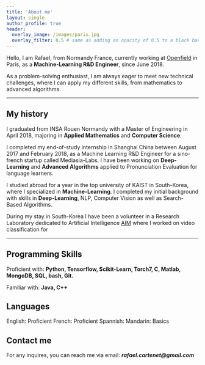 ```yaml
---
title: 'About me'
layout: single
author_profile: true
header:
  overlay_image: /images/paris.jpg
  overlay_filter: 0.5 # same as adding an opacity of 0.5 to a black background
---
```


Hello, I am Rafael, from Normandy France, currently working at [Openfield](http://openfieldlive.com/?lang=en) in Paris, as a **Machine-Learning R&D Engineer**, since June 2018.

As a problem-solving enthusiast, I am always eager to meet new technical challenges, where I can apply my different skills, from mathematics to advanced algorithms.

---

## My history

I graduated from INSA Rouen Normandy with a Master of Engineering in April 2018, majoring in **Applied Mathematics** and **Computer Science**.

I completed my end-of-study internship in Shanghai China between August 2017 and February 2018, as a Machine Learning R&D Engineer for a sino-french startup called Mediasia-Labs. I have been working on **Deep-Learning** and **Advanced Algorithms** applied to Pronunciation Evaluation for language learners.

I studied abroad for a year in the top university of KAIST in South-Korea, where I specialized in **Machine-Learning**. I completed my initial background with skills in **Deep-Learning**, NLP, Computer Vision as well as Search-Based Algorithms.

During my stay in South-Korea I have been a volunteer in a Research Laboratory dedicated to Artificial Intelligence [AIM](http://slsp.kaist.ac.kr/xe/) where I worked on video classification for

---

## Programming Skills

Proficient with: **Python, Tensorflow, Scikit-Learn, Torch7, C, Matlab, MongoDB, SQL, bash, Git.**

Familiar with: **Java, C++**

## Languages

English: Proficient
French: Proficient
Spannish:
Mandarin: Basics

## Contact me

For any inquires, you can reach me via email: **_rafael.cartenet@gmail.com_**
